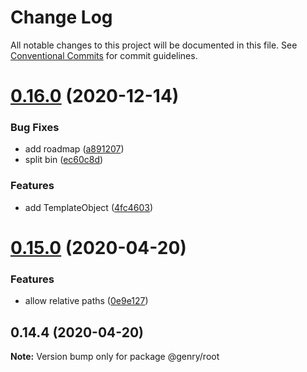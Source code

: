 # Change Log

All notable changes to this project will be documented in this file.
See [Conventional Commits](https://conventionalcommits.org) for commit guidelines.

# [0.16.0](https://github.com/KrickRay/genry/compare/v0.15.0...v0.16.0) (2020-12-14)


### Bug Fixes

* add roadmap ([a891207](https://github.com/KrickRay/genry/commit/a8912073bc02488d070dc620a654e73238bd24c1))
* split bin ([ec60c8d](https://github.com/KrickRay/genry/commit/ec60c8d4dd90da1ac9d2e798ad19a9ecd53373c0))


### Features

* add TemplateObject ([4fc4603](https://github.com/KrickRay/genry/commit/4fc4603d7a14a6185226bd8ac5e229d76cabe851))





# [0.15.0](https://github.com/KrickRay/genry/compare/v0.14.4...v0.15.0) (2020-04-20)


### Features

* allow relative paths ([0e9e127](https://github.com/KrickRay/genry/commit/0e9e127a25dd8beb04e8c17ca86e083ca2c91ca6))





## 0.14.4 (2020-04-20)

**Note:** Version bump only for package @genry/root
